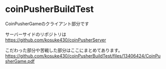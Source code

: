 # coinPusherBuildTest
CoinPusherGameのクライアント部分です

サーバーサイドのリポジトリは
https://github.com/kosuke430/coinPusherServer

こだわった部分や苦戦した部分はここにまとめてあります。
https://github.com/kosuke430/coinPusherBuildTest/files/13406424/CoinPusherGame.pdf
